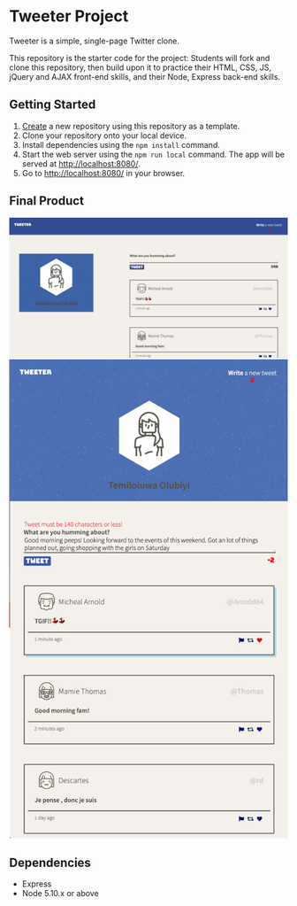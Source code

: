 # Tweeter Project

Tweeter is a simple, single-page Twitter clone.

This repository is the starter code for the project: Students will fork and clone this repository, then build upon it to practice their HTML, CSS, JS, jQuery and AJAX front-end skills, and their Node, Express back-end skills.

## Getting Started

1. [Create](https://docs.github.com/en/repositories/creating-and-managing-repositories/creating-a-repository-from-a-template) a new repository using this repository as a template.
2. Clone your repository onto your local device.
3. Install dependencies using the `npm install` command.
3. Start the web server using the `npm run local` command. The app will be served at <http://localhost:8080/>.
4. Go to <http://localhost:8080/> in your browser.

## Final Product
!["Screenshot of Home page on Desktop Screen"](https://github.com/taymie-biyi/tweeter/blob/master/docs/Screenshot%202023-04-28%20at%203.00.41%20PM.png?raw=true)
!["Screenshot of Home Page on Mobile Screen"](https://github.com/taymie-biyi/tweeter/blob/master/docs/Screenshot%202023-04-28%20at%203.25.21%20PM.png?raw=true)

## Dependencies

- Express
- Node 5.10.x or above
